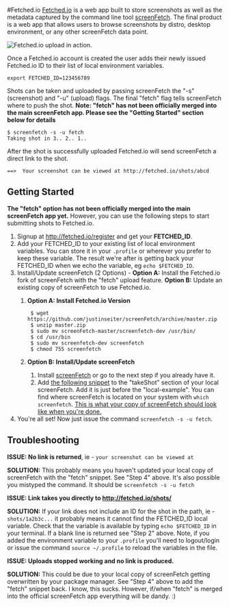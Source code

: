 #Fetched.io
[Fetched.io](http://fetched.io) is a web app built to store screenshots as well as the metadata captured by the command line tool [screenFetch](https://github.com/KittyKatt/screenFetch). The final product is a web app that allows users to browse screenshots by distro, desktop environment, or any other screenFetch data point.

![Fetched.io upload in action.](http://res.cloudinary.com/dujajeeu7/image/upload/v1439360764/fetchedio_r6zutx.gif)

Once a Fetched.io account is created the user adds their newly issued Fetched.io ID to their list of local environment variables.

    export FETCHED_ID=123456789

Shots can be taken and uploaded by passing screenFetch the "-s" (screenshot) and "-u" (upload) flags. The final "fetch" flag tells screenFetch where to push the shot. **Note: "fetch" has not been officially merged into the main screenFetch app. Please see the "Getting Started" section below for details**

    $ screenfetch -s -u fetch
    Taking shot in 3.. 2.. 1..

After the shot is successfully uploaded Fetched.io will send screenFetch a direct link to the shot.

    ==>  Your screenshot can be viewed at http://fetched.io/shots/abcd

## Getting Started
**The "fetch" option has not been officially merged into the main screenFetch app yet.**  However, you can use the following steps to start submitting shots to Fetched.io.

1. Signup at http://fetched.io/register and get your **FETCHED_ID**.
2. Add your FETCHED_ID to your existing list of local environment variables. You can store it in your ```.profile``` or wherever you prefer to keep these variable. The result we're after is getting back your FETCHED_ID when we echo the variable, eg ```echo $FETCHED_ID```.
3. Install/Update screenFetch (2 Options) - **Option A:** Install the Fetched.io fork of screenFetch with the "fetch" upload feature. **Option B:** Update an existing copy of screenFetch to use Fetched.io.
    1. **Option A: Install Fetched.io Version**

            $ wget https://github.com/justinseiter/screenFetch/archive/master.zip
            $ unzip master.zip
            $ sudo mv screenFetch-master/screenfetch-dev /usr/bin/
            $ cd /usr/bin
            $ sudo mv screenfetch-dev screenfetch
            $ chmod 755 screenfetch

    2. **Option B: Install/Update screenFetch**
        1. Install [screenFetch](https://github.com/KittyKatt/screenFetch) or go to the next step if you already have it.
        2. Add [the following snippet](https://gist.github.com/justinseiter/cd624a4948596a72cd32) to the "takeShot" section of your local screenFetch. Add it is just before the "local-example". You can find where screenFetch is located on your system with ```which screenfetch```. [This is what your copy of screenFetch should look like when you're done.](https://github.com/justinseiter/screenFetch/blob/master/screenfetch-dev#L2096)
4. You're all set! Now just issue the command ```screenfetch -s -u fetch```.

## Troubleshooting

**ISSUE: No link is returned**, ie - ```your screenshot can be viewed at```

**SOLUTION:** This probably means you haven't updated your local copy of screenFetch with the "fetch" snippet. See "Step 4" above. It's also possible you mistyped the command. It should be ```screenfetch -s -u fetch```

**ISSUE: Link takes you directly to http://fetched.io/shots/**

**SOLUTION:** If your link does not include an ID for the shot in the path, ie - ```shots/1a2b3c...``` it probably means it cannot find the FETCHED_ID local variable. Check that the variable is available by typing ```echo $FETCHED_ID``` in your terminal. If a blank line is returned see "Step 2" above. Note, if you added the environment variable to your ```.profile``` you'll need to logout/login or issue the command ```source ~/.profile``` to reload the variables in the file.

**ISSUE: Uploads stopped working and no link is produced.**

**SOLUTION:** This could be due to your local copy of screenFetch getting overwritten by your package manager. See "Step 4" above to add the "fetch" snippet back. I know, this sucks. However, if/when "fetch" is merged into the official screenFetch app everything will be dandy. :)
